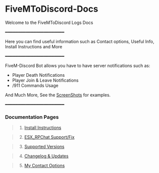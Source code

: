 # FiveMToDiscord-Docs

Welcome to the FiveMToDiscord Logs Docs

━━━━━━━━━━━━━━━━━━━━━━━

Here you can find useful information such as 
Contact options, Useful Info, Install Instructions and More

━━━━━━━━━━━━━━━━━━━━━━━

FiveM-Discord Bot allows you have to have server notifications such as:

* Player Death Notifications
* Player Join & Leave Notifications
* /911 Commands Usage

And Much More, See the [ScreenShots](https://github.com/TheRealToxicDev/FiveMToDiscord-Logs/wiki/Screenshots) for examples.

━━━━━━━━━━━━━━━━━━━━━━━

### Documentation Pages
> 1. [Install Instructions](Docs/INSTALLATION.md)

> 2. [ESX_RPChat Support/Fix](Docs/ESX-FIX.md)

> 3. [Supported Versions](Docs/SUPPORTED-VERSIOMS.md)

> 4. [Changelog & Updates](Docs/CHANGELOG.md)

> 5. [My Contact Options](Docs/CONTACT.md)
